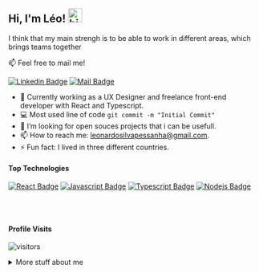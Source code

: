 ## Hi, I'm Léo! <img src="https://user-images.githubusercontent.com/1303154/88677602-1635ba80-d120-11ea-84d8-d263ba5fc3c0.gif" width="28px" alt="hi">

I think that my main strengh is to be able to work in different areas, which brings teams together

:mailbox: Feel free to mail me!

[![Linkedin Badge](https://img.shields.io/badge/-Léo-0e76a8?style=flat&labelColor=0e76a8&logo=linkedin&logoColor=white)](https://www.linkedin.com/in/leonardopessanha1990/) [![Mail Badge](https://img.shields.io/badge/-Léo-c0392b?style=flat&labelColor=c0392b&logo=gmail&logoColor=white)](mailto:leonardosilvapessanha@gmail.com)

<!-- TODO: Add last video link -->

- 🔭 Currently working as a UX Designer and freelance front-end developer with React and Typescript.
- :computer: Most used line of code `git commit -m "Initial Commit"`
- 🤔 I’m looking for open souces projects that i can be usefull.
- 📫 How to reach me: leonardosilvapessanha@gmail.com.
- ⚡ Fun fact: I lived in three different countries.

#### Top Technologies

<!-- TODO: Make technologies links takes you to repositories -->

[![React Badge](https://img.shields.io/badge/-React-61DBFB?style=for-the-badge&labelColor=black&logo=react&logoColor=61DBFB)](#) [![Javascript Badge](https://img.shields.io/badge/-Javascript-F0DB4F?style=for-the-badge&labelColor=black&logo=javascript&logoColor=F0DB4F)](#) [![Typescript Badge](https://img.shields.io/badge/-Typescript-007acc?style=for-the-badge&labelColor=black&logo=typescript&logoColor=007acc)](#) [![Nodejs Badge](https://img.shields.io/badge/-Nodejs-3C873A?style=for-the-badge&labelColor=black&logo=node.js&logoColor=3C873A)](#)

<br />
<br />

#### Profile Visits

![visitors](https://visitor-badge.glitch.me/badge?page_id=leosilvapessanha.leosilvapessanha)

<details>
<summary>
  More stuff about me
</summary>

<br >

I love work problems out, doesn't matter if it's in engineering, design or codding.

#### Coding Stats

<!--START_SECTION:waka-->

```text
TypeScript   15 hrs 41 mins  ████████████████████▓░░░░   82.29 %
HTML         1 hr 50 mins    ██▒░░░░░░░░░░░░░░░░░░░░░░   09.61 %
Markdown     1 hr 27 mins    ██░░░░░░░░░░░░░░░░░░░░░░░   07.63 %
Other        2 mins          ░░░░░░░░░░░░░░░░░░░░░░░░░   00.25 %
YAML         2 mins          ░░░░░░░░░░░░░░░░░░░░░░░░░   00.19 %
```

<!--END_SECTION:waka-->

<!-- #### Github Stats

![Ipenywis's github stats](https://github-readme-stats.vercel.app/api?username=leosilvapessanha&count_private=true&theme=merko&hide=contribs,prs) -->

<!-- </details> -->
